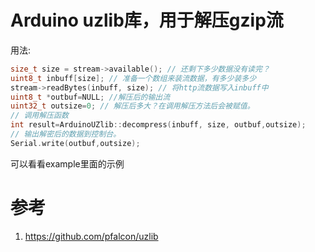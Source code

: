# Arduino uzlib库，用于解压gzip流

用法:

```cpp
size_t size = stream->available(); // 还剩下多少数据没有读完？
uint8_t inbuff[size]; // 准备一个数组来装流数据，有多少装多少
stream->readBytes(inbuff, size); // 将http流数据写入inbuff中
uint8_t *outbuf=NULL; //解压后的输出流
uint32_t outsize=0; // 解压后多大？在调用解压方法后会被赋值。
// 调用解压函数
int result=ArduinoUZlib::decompress(inbuff, size, outbuf,outsize);
// 输出解密后的数据到控制台。
Serial.write(outbuf,outsize);
```
可以看看example里面的示例

# 参考
1. https://github.com/pfalcon/uzlib


